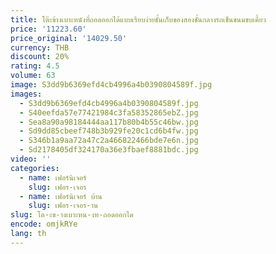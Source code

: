 ```yaml
---
title: โต๊ะข้างเบาะหนังที่ถอดออกได้แบบเรียบง่ายชั้นเก็บของสองชั้นกลางรถเข็นขนมขบเคี้ยว
price: '11223.60'
price_original: '14029.50'
currency: THB
discount: 20%
rating: 4.5
volume: 63
image: S3dd9b6369efd4cb4996a4b0390804589f.jpg
images:
  - S3dd9b6369efd4cb4996a4b0390804589f.jpg
  - S40eefda57e77421984c3fa58352865ebZ.jpg
  - Sea8a90a98184444aa117b80b4b55c46bw.jpg
  - Sd9dd85cbeef748b3b929fe20c1cd6b4fw.jpg
  - S346b1a9aa72a47c2a466822466bde7e6n.jpg
  - Sd2178405df324170a36e3fbaef8881bdc.jpg
video: ''
categories:
  - name: เฟอร์นิเจอร์
    slug: เฟอร-เจอร
  - name: เฟอร์นิเจอร์ บ้าน
    slug: เฟอร-เจอร-าน
slug: โต-ะข-างเบาะหน-งท-ถอดออกได
encode: omjkRYe
lang: th
---
```

  